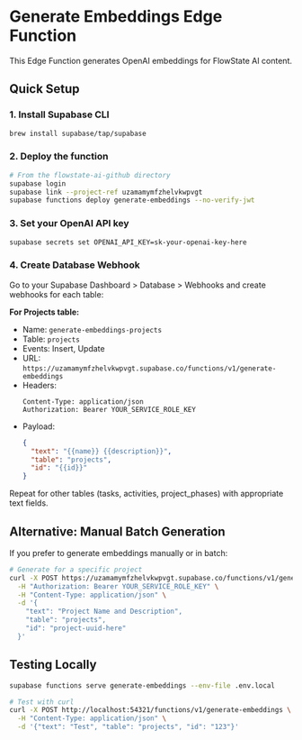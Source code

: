 # Generate Embeddings Edge Function

This Edge Function generates OpenAI embeddings for FlowState AI content.

## Quick Setup

### 1. Install Supabase CLI
```bash
brew install supabase/tap/supabase
```

### 2. Deploy the function
```bash
# From the flowstate-ai-github directory
supabase login
supabase link --project-ref uzamamymfzhelvkwpvgt
supabase functions deploy generate-embeddings --no-verify-jwt
```

### 3. Set your OpenAI API key
```bash
supabase secrets set OPENAI_API_KEY=sk-your-openai-key-here
```

### 4. Create Database Webhook

Go to your Supabase Dashboard > Database > Webhooks and create webhooks for each table:

**For Projects table:**
- Name: `generate-embeddings-projects`
- Table: `projects`
- Events: Insert, Update
- URL: `https://uzamamymfzhelvkwpvgt.supabase.co/functions/v1/generate-embeddings`
- Headers: 
  ```
  Content-Type: application/json
  Authorization: Bearer YOUR_SERVICE_ROLE_KEY
  ```
- Payload:
  ```json
  {
    "text": "{{name}} {{description}}",
    "table": "projects",
    "id": "{{id}}"
  }
  ```

Repeat for other tables (tasks, activities, project_phases) with appropriate text fields.

## Alternative: Manual Batch Generation

If you prefer to generate embeddings manually or in batch:

```bash
# Generate for a specific project
curl -X POST https://uzamamymfzhelvkwpvgt.supabase.co/functions/v1/generate-embeddings \
  -H "Authorization: Bearer YOUR_SERVICE_ROLE_KEY" \
  -H "Content-Type: application/json" \
  -d '{
    "text": "Project Name and Description",
    "table": "projects",
    "id": "project-uuid-here"
  }'
```

## Testing Locally

```bash
supabase functions serve generate-embeddings --env-file .env.local

# Test with curl
curl -X POST http://localhost:54321/functions/v1/generate-embeddings \
  -H "Content-Type: application/json" \
  -d '{"text": "Test", "table": "projects", "id": "123"}'
```